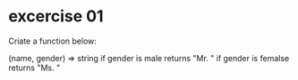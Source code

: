 # excercise 01

Criate a function below:

(name, gender) => string
if gender is male returns "Mr. <name>"
if gender is femalse returns "Ms. <name>"

